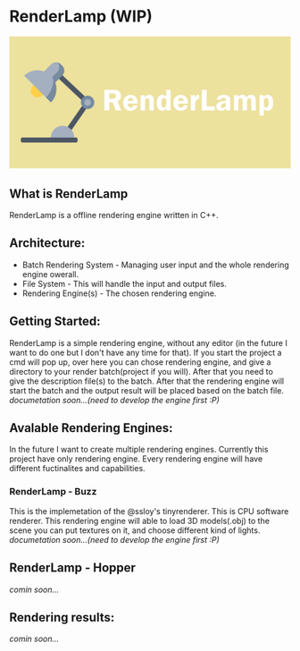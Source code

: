 # RenderLamp (WIP)
![Cover](RenderLampCover.png)

## What is RenderLamp
RenderLamp is a offline rendering engine written in C++.   

## Architecture:
- Batch Rendering System - Managing user input and the whole rendering engine owerall.
- File System - This will handle the input and output files.
- Rendering Engine(s) - The chosen rendering engine.

## Getting Started:
RenderLamp is a simple rendering engine, without any editor (in the future I want to do one but I don't have any time for that). If you start the project a cmd will pop up, over here you can chose rendering engine, and give a directory to your render batch(project if you will). After that you need to give the description file(s) to the batch. After that the rendering engine will start the batch and the output result will be placed based on the batch file. <br>
*documetation soon...(need to develop the engine first :P)*

## Avalable Rendering Engines:
In the future I want to create multiple rendering engines. Currently this project have only rendering engine. Every rendering engine will have different fuctinalites and capabilities. 

### RenderLamp - Buzz
This is the implemetation of the @ssloy's tinyrenderer. This is CPU software renderer. This rendering engine will able to load 3D models(.obj) to the scene you can put textures on it, and choose different kind of lights.  <br>
*documetation soon...(need to develop the engine first :P)*

## RenderLamp - Hopper
*comin soon...*

## Rendering results:
*comin soon...*
 

